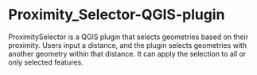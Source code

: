 # Proximity_Selector-QGIS-plugin
ProximitySelector is a QGIS plugin that selects geometries based on their proximity. Users input a distance, and the plugin selects geometries with another geometry within that distance. It can apply the selection to all or only selected features.
